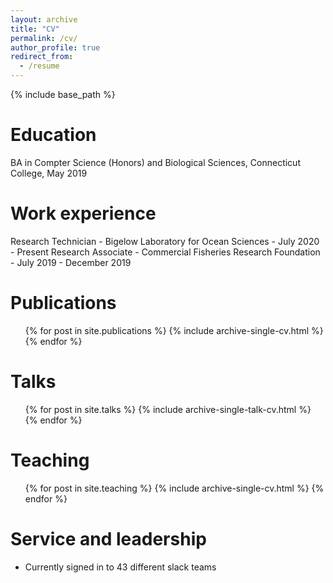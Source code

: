 ```yaml
---
layout: archive
title: "CV"
permalink: /cv/
author_profile: true
redirect_from:
  - /resume
---
```


{% include base_path %}

Education
======
BA in Compter Science (Honors) and Biological Sciences, Connecticut College, May 2019

Work experience
======
Research Technician - Bigelow Laboratory for Ocean Sciences - July 2020 - Present
Research Associate - Commercial Fisheries Research Foundation - July 2019 - December 2019

Publications
======
  <ul>{% for post in site.publications %}
    {% include archive-single-cv.html %}
  {% endfor %}</ul>
  
Talks
======
  <ul>{% for post in site.talks %}
    {% include archive-single-talk-cv.html %}
  {% endfor %}</ul>
  
Teaching
======
  <ul>{% for post in site.teaching %}
    {% include archive-single-cv.html %}
  {% endfor %}</ul>
  
Service and leadership
======
* Currently signed in to 43 different slack teams
